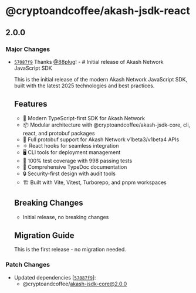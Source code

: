 # @cryptoandcoffee/akash-jsdk-react

## 2.0.0

### Major Changes

- [`57087f9`](https://github.com/cryptoandcoffee/akash-jsdk/commit/57087f9003da8d4b97a048614ba6690c1f0b2132) Thanks [@88plug](https://github.com/88plug)! - # Initial release of Akash Network JavaScript SDK

  This is the initial release of the modern Akash Network JavaScript SDK, built with the latest 2025 technologies and best practices.

  ## Features
  - 🚀 Modern TypeScript-first SDK for Akash Network
  - 📦 Modular architecture with @cryptoandcoffee/akash-jsdk-core, cli, react, and protobuf packages
  - 🔗 Full protobuf support for Akash Network v1beta3/v1beta4 APIs
  - ⚛️ React hooks for seamless integration
  - 🖥️ CLI tools for deployment management
  - 🧪 100% test coverage with 998 passing tests
  - 📖 Comprehensive TypeDoc documentation
  - 🔒 Security-first design with audit tools
  - 🏗️ Built with Vite, Vitest, Turborepo, and pnpm workspaces

  ## Breaking Changes
  - Initial release, no breaking changes

  ## Migration Guide

  This is the first release - no migration needed.

### Patch Changes

- Updated dependencies [[`57087f9`](https://github.com/cryptoandcoffee/akash-jsdk/commit/57087f9003da8d4b97a048614ba6690c1f0b2132)]:
  - @cryptoandcoffee/akash-jsdk-core@2.0.0
